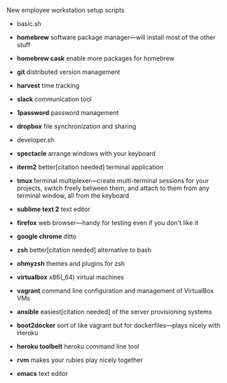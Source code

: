 New employee workstation setup scripts

* basic.sh
 * __homebrew__ software package manager—will install most of the other stuff
 * __homebrew cask__ enable more packages for homebrew
 * __git__ distributed version management
 * __harvest__ time tracking
 * __slack__ communication tool
 * __1password__ password management
 * __dropbox__ file synchronization and sharing
 
* developer.sh
 * __spectacle__ arrange windows with your keyboard
 * __iterm2__   better[citation needed] terminal application
 * __tmux__ terminal multiplexer—create multi-terminal sessions for your projects, switch freely between them, and attach to them from any terminal window, all from the keyboard
 * __sublime text 2__ text editor
 * __firefox__ web browser—handy for testing even if you don't like it
 * __google chrome__ ditto
 * __zsh__ better[citation needed] alternative to bash
 * __ohmyzsh__ themes and plugins for zsh
 * __virtualbox__ x86(_64) virtual machines
 * __vagrant__ command line configuration and management of VirtualBox VMs
 * __ansible__ easiest[citation needed] of the server provisioning systems
 * __boot2docker__ sort of like vagrant but for dockerfiles—plays nicely with Heroku
 * __heroku toolbelt__ heroku command line tool
 * __rvm__ makes your rubies play nicely together
 * __emacs__ text editor
